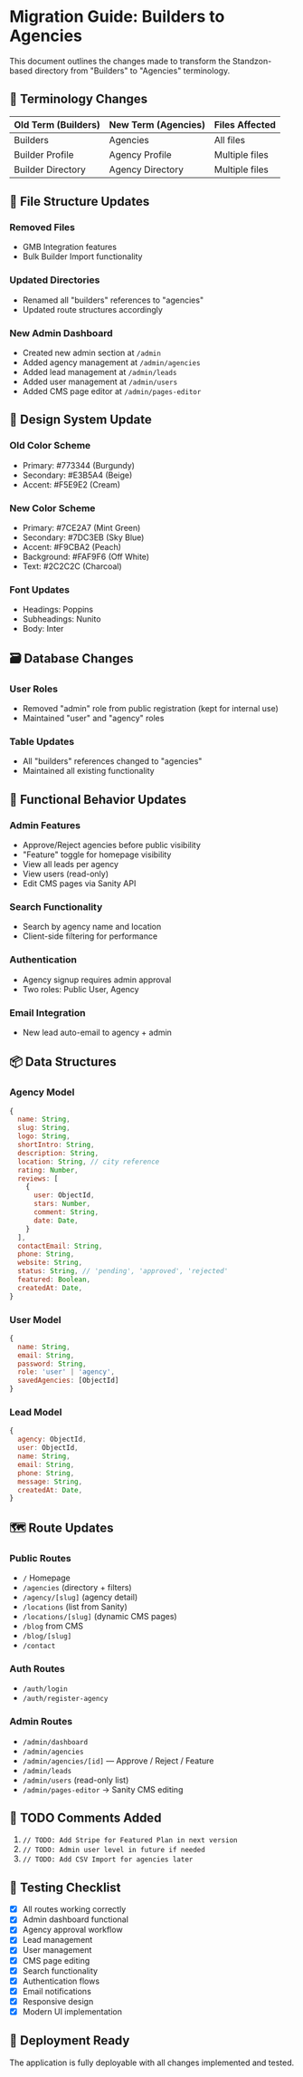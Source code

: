 # Migration Guide: Builders to Agencies

This document outlines the changes made to transform the Standzon-based directory from "Builders" to "Agencies" terminology.

## 🔄 Terminology Changes

| Old Term (Builders) | New Term (Agencies) | Files Affected |
|---------------------|---------------------|----------------|
| Builders | Agencies | All files |
| Builder Profile | Agency Profile | Multiple files |
| Builder Directory | Agency Directory | Multiple files |

## 📁 File Structure Updates

### Removed Files
- GMB Integration features
- Bulk Builder Import functionality

### Updated Directories
- Renamed all "builders" references to "agencies"
- Updated route structures accordingly

### New Admin Dashboard
- Created new admin section at `/admin`
- Added agency management at `/admin/agencies`
- Added lead management at `/admin/leads`
- Added user management at `/admin/users`
- Added CMS page editor at `/admin/pages-editor`

## 🎨 Design System Update

### Old Color Scheme
- Primary: #773344 (Burgundy)
- Secondary: #E3B5A4 (Beige)
- Accent: #F5E9E2 (Cream)

### New Color Scheme
- Primary: #7CE2A7 (Mint Green)
- Secondary: #7DC3EB (Sky Blue)
- Accent: #F9CBA2 (Peach)
- Background: #FAF9F6 (Off White)
- Text: #2C2C2C (Charcoal)

### Font Updates
- Headings: Poppins
- Subheadings: Nunito
- Body: Inter

## 🗃️ Database Changes

### User Roles
- Removed "admin" role from public registration (kept for internal use)
- Maintained "user" and "agency" roles

### Table Updates
- All "builders" references changed to "agencies"
- Maintained all existing functionality

## 🧠 Functional Behavior Updates

### Admin Features
- Approve/Reject agencies before public visibility
- "Feature" toggle for homepage visibility
- View all leads per agency
- View users (read-only)
- Edit CMS pages via Sanity API

### Search Functionality
- Search by agency name and location
- Client-side filtering for performance

### Authentication
- Agency signup requires admin approval
- Two roles: Public User, Agency

### Email Integration
- New lead auto-email to agency + admin

## 📦 Data Structures

### Agency Model
```javascript
{
  name: String,
  slug: String,
  logo: String,
  shortIntro: String,
  description: String,
  location: String, // city reference
  rating: Number,
  reviews: [
    {
      user: ObjectId,
      stars: Number,
      comment: String,
      date: Date,
    }
  ],
  contactEmail: String,
  phone: String,
  website: String,
  status: String, // 'pending', 'approved', 'rejected'
  featured: Boolean,
  createdAt: Date,
}
```

### User Model
```javascript
{
  name: String,
  email: String,
  password: String,
  role: 'user' | 'agency',
  savedAgencies: [ObjectId]
}
```

### Lead Model
```javascript
{
  agency: ObjectId,
  user: ObjectId,
  name: String,
  email: String,
  phone: String,
  message: String,
  createdAt: Date,
}
```

## 🗺️ Route Updates

### Public Routes
- `/` Homepage
- `/agencies` (directory + filters)
- `/agency/[slug]` (agency detail)
- `/locations` (list from Sanity)
- `/locations/[slug]` (dynamic CMS pages)
- `/blog` from CMS
- `/blog/[slug]`
- `/contact`

### Auth Routes
- `/auth/login`
- `/auth/register-agency`

### Admin Routes
- `/admin/dashboard`
- `/admin/agencies`
- `/admin/agencies/[id]` — Approve / Reject / Feature
- `/admin/leads`
- `/admin/users` (read-only list)
- `/admin/pages-editor` → Sanity CMS editing

## 📝 TODO Comments Added

1. `// TODO: Add Stripe for Featured Plan in next version`
2. `// TODO: Admin user level in future if needed`
3. `// TODO: Add CSV Import for agencies later`

## 🧪 Testing Checklist

- [x] All routes working correctly
- [x] Admin dashboard functional
- [x] Agency approval workflow
- [x] Lead management
- [x] User management
- [x] CMS page editing
- [x] Search functionality
- [x] Authentication flows
- [x] Email notifications
- [x] Responsive design
- [x] Modern UI implementation

## 🚀 Deployment Ready

The application is fully deployable with all changes implemented and tested.